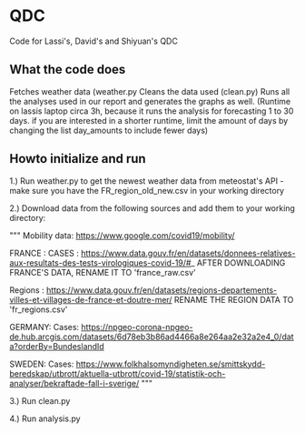 # QDC
Code for Lassi's, David's and Shiyuan's QDC

## What the code does

Fetches weather data (weather.py
Cleans the data used (clean.py)
Runs all the analyses used in our report and generates the graphs as well. 
(Runtime on lassis laptop circa 3h, because it runs the analysis for forecasting 1 to 30 days.
if you are interested in a shorter runtime, limit the amount of days by changing the list day_amounts to include fewer days)


## Howto initialize and run

1.) Run weather.py to get the newest weather data from meteostat's API
        - make sure you have the FR_region_old_new.csv in your working directory

2.) Download data from the following sources and add them to your working directory:

"""
Mobility data: https://www.google.com/covid19/mobility/


FRANCE :
CASES : https://www.data.gouv.fr/en/datasets/donnees-relatives-aux-resultats-des-tests-virologiques-covid-19/#_
AFTER DOWNLOADING FRANCE'S DATA, RENAME IT TO 'france_raw.csv'

Regions : https://www.data.gouv.fr/en/datasets/regions-departements-villes-et-villages-de-france-et-doutre-mer/
RENAME THE REGION DATA TO 'fr_regions.csv'

GERMANY:
Cases: https://npgeo-corona-npgeo-de.hub.arcgis.com/datasets/6d78eb3b86ad4466a8e264aa2e32a2e4_0/data?orderBy=BundeslandId

SWEDEN:
Cases: https://www.folkhalsomyndigheten.se/smittskydd-beredskap/utbrott/aktuella-utbrott/covid-19/statistik-och-analyser/bekraftade-fall-i-sverige/
"""

3.) Run clean.py

4.) Run analysis.py
